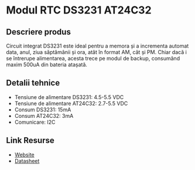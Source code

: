 # Modul RTC DS3231 AT24C32

## Descriere produs
Circuit integrat DS3231 este ideal pentru a memora și a incrementa automat data, anul, ziua săptămânii și ora, atât în format AM, cât și PM. Chiar dacă i se întrerupe alimentarea, acesta trece pe modul de backup, consumând maxim 500uA din bateria atașată.

## Detalii tehnice
- Tensiune de alimentare DS3231: 4.5-5.5 VDC
- Tensiune de alimentare AT24C32: 2.7-5.5 VDC
- Consum DS3231: 15mA
- Consum AT24C32: 3mA
- Comunicare: I2C

## Link Resurse
- [Website](https://www.xab3.ro/produse/modul-rtc-ds3231-at24c32)
- [Datasheet](https://web.wpi.edu/Pubs/E-project/Available/E-project-010908-124414/unrestricted/DS3231-DS3231S.pdf)
